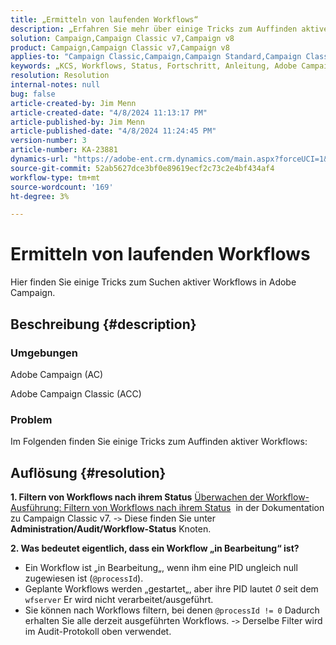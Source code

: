 ```yaml
---
title: „Ermitteln von laufenden Workflows“
description: „Erfahren Sie mehr über einige Tricks zum Auffinden aktiver Workflows in Adobe Campaign.“
solution: Campaign,Campaign Classic v7,Campaign v8
product: Campaign,Campaign Classic v7,Campaign v8
applies-to: "Campaign Classic,Campaign,Campaign Standard,Campaign Classic v7,Campaign v8"
keywords: „KCS, Workflows, Status, Fortschritt, Anleitung, Adobe Campaign, AC, ACC, Adobe Campaign Classic"
resolution: Resolution
internal-notes: null
bug: false
article-created-by: Jim Menn
article-created-date: "4/8/2024 11:13:17 PM"
article-published-by: Jim Menn
article-published-date: "4/8/2024 11:24:45 PM"
version-number: 3
article-number: KA-23881
dynamics-url: "https://adobe-ent.crm.dynamics.com/main.aspx?forceUCI=1&pagetype=entityrecord&etn=knowledgearticle&id=224e7394-fdf5-ee11-a1fe-6045bd006268"
source-git-commit: 52ab5627dce3bf0e89619ecf2c73c2e4bf434af4
workflow-type: tm+mt
source-wordcount: '169'
ht-degree: 3%

---
```


# Ermitteln von laufenden Workflows


Hier finden Sie einige Tricks zum Suchen aktiver Workflows in Adobe Campaign.

## Beschreibung {#description}


### Umgebungen

Adobe Campaign (AC)

Adobe Campaign Classic (ACC)

### Problem

Im Folgenden finden Sie einige Tricks zum Auffinden aktiver Workflows:


## Auflösung {#resolution}


<b>1. Filtern von Workflows nach ihrem Status</b>
[Überwachen der Workflow-Ausführung: Filtern von Workflows nach ihrem Status](https://experienceleague.adobe.com/docs/campaign-classic/using/automating-with-workflows/monitoring-workflows/monitoring-workflow-execution.html?lang=en#filtering-workflows-status)  in der Dokumentation zu Campaign Classic v7.
-`>`  Diese finden Sie unter <b>Administration/Audit/Workflow-Status</b> Knoten.

<b>2. Was bedeutet eigentlich, dass ein Workflow „in Bearbeitung“ ist?</b>
- Ein Workflow ist „in Bearbeitung„, wenn ihm eine PID ungleich null zugewiesen ist (`@processId`).
- Geplante Workflows werden „gestartet„, aber ihre PID lautet *0* seit dem `wfserver` Er wird nicht verarbeitet/ausgeführt.
- Sie können nach Workflows filtern, bei denen `@processId != 0` Dadurch erhalten Sie alle derzeit ausgeführten Workflows.
-`>`  Derselbe Filter wird im Audit-Protokoll oben verwendet.
